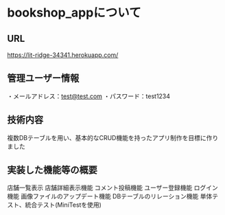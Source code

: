 # bookshop_appについて

## URL
https://lit-ridge-34341.herokuapp.com/

## 管理ユーザー情報
・メールアドレス：test@test.com
・パスワード：test1234

## 技術内容
複数DBテーブルを用い、基本的なCRUD機能を持ったアプリ制作を目標に作りました

## 実装した機能等の概要
店舗一覧表示
店舗詳細表示機能
コメント投稿機能
ユーザー登録機能
ログイン機能
画像ファイルのアップデート機能
DBテーブルのリレーション機能
単体テスト、統合テスト(MiniTestを使用)